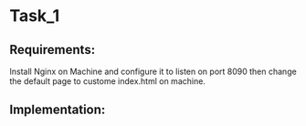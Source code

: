 # Task_1
## Requirements:
Install Nginx on Machine and configure it to listen on port 8090 then change the default page to custome index.html on machine.
## Implementation:
